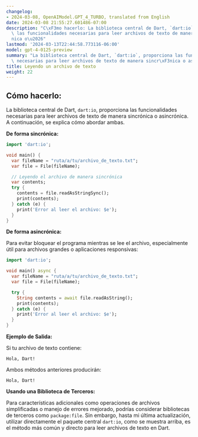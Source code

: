 ```yaml
---
changelog:
- 2024-03-08, OpenAIModel.GPT_4_TURBO, translated from English
date: 2024-03-08 21:55:27.601486-07:00
description: "C\xF3mo hacerlo: La biblioteca central de Dart, `dart:io`, proporciona\
  \ las funcionalidades necesarias para leer archivos de texto de manera sincr\xF3\
  nica o\u2026"
lastmod: '2024-03-13T22:44:58.773116-06:00'
model: gpt-4-0125-preview
summary: "La biblioteca central de Dart, `dart:io`, proporciona las funcionalidades\
  \ necesarias para leer archivos de texto de manera sincr\xF3nica o asincr\xF3nica."
title: Leyendo un archivo de texto
weight: 22
---
```


## Cómo hacerlo:
La biblioteca central de Dart, `dart:io`, proporciona las funcionalidades necesarias para leer archivos de texto de manera sincrónica o asincrónica. A continuación, se explica cómo abordar ambas.

**De forma sincrónica:**

```dart
import 'dart:io';

void main() {
  var fileName = "ruta/a/tu/archivo_de_texto.txt";
  var file = File(fileName);

  // Leyendo el archivo de manera sincrónica
  var contents;
  try {
    contents = file.readAsStringSync();
    print(contents);
  } catch (e) {
    print('Error al leer el archivo: $e');
  }
}
```

**De forma asincrónica:**

Para evitar bloquear el programa mientras se lee el archivo, especialmente útil para archivos grandes o aplicaciones responsivas:

```dart
import 'dart:io';

void main() async {
  var fileName = "ruta/a/tu/archivo_de_texto.txt";
  var file = File(fileName);

  try {
    String contents = await file.readAsString();
    print(contents);
  } catch (e) {
    print('Error al leer el archivo: $e');
  }
}
```

**Ejemplo de Salida:**

Si tu archivo de texto contiene:

```
Hola, Dart!
```

Ambos métodos anteriores producirán:

```
Hola, Dart!
```

**Usando una Biblioteca de Terceros:**

Para características adicionales como operaciones de archivos simplificadas o manejo de errores mejorado, podrías considerar bibliotecas de terceros como `package:file`. Sin embargo, hasta mi última actualización, utilizar directamente el paquete central `dart:io`, como se muestra arriba, es el método más común y directo para leer archivos de texto en Dart.
